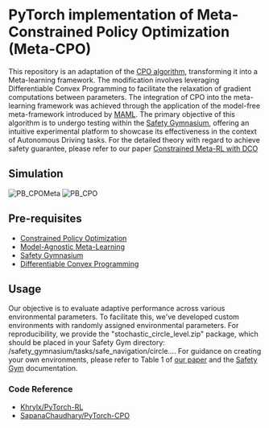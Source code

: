# PyTorch implementation of Meta-Constrained Policy Optimization (Meta-CPO)
This repository is an adaptation of the [CPO algorithm](https://proceedings.mlr.press/v70/achiam17a/achiam17a.pdf), transforming it into a Meta-learning framework. The modification involves leveraging Differentiable Convex Programming to facilitate the relaxation of gradient computations between parameters. The integration of CPO into the meta-learning framework was achieved through the application of the model-free meta-framework introduced by [MAML](https://proceedings.mlr.press/v70/finn17a/finn17a.pdf). The primary objective of this algorithm is to undergo testing within the [Safety Gymnasium](https://github.com/PKU-Alignment/safety-gymnasium), offering an intuitive experimental platform to showcase its effectiveness in the context of Autonomous Driving tasks. For the detailed theory with regard to achieve safety guarantee, please refer to our paper [Constrained Meta-RL with DCO](https://arxiv.org/pdf/2312.10230.pdf) 

## Simulation
![PB_CPOMeta](https://github.com/Mgineer117/Meta-CPO/assets/117319319/8bf5b6c7-1ba7-43d3-a880-ca61c13b7de1) ![PB_CPO](https://github.com/Mgineer117/Meta-CPO/assets/117319319/7d93614f-7f94-4f4e-a199-5cf4f1c1da88)


## Pre-requisites
- [Constrained Policy Optimization](https://proceedings.mlr.press/v70/achiam17a/achiam17a.pdf)
- [Model-Agnostic Meta-Learning](https://proceedings.mlr.press/v70/finn17a/finn17a.pdf)
- [Safety Gymnasium](https://github.com/PKU-Alignment/safety-gymnasium)
- [Differentiable Convex Programming](https://locuslab.github.io/2019-10-28-cvxpylayers/)


## Usage
Our objective is to evaluate adaptive performance across various environmental parameters. To facilitate this, we've developed custom environments with randomly assigned environmental parameters. For reproducibility, we provide the "stochastic_circle_level.zip" package, which should be placed in your Safety Gym directory: /safety_gymnasium/tasks/safe_navigation/circle.... For guidance on creating your own environments, please refer to Table 1 of [our paper](https://ojs.aaai.org/index.php/AAAI/article/view/30088/31916) and the [Safety Gym](https://safety-gymnasium.readthedocs.io/en/latest/components_of_environments/tasks/task_example.html) documentation.

### Code Reference
* [Khrylx/PyTorch-RL](https://github.com/Khrylx/PyTorch-RL)
* [SapanaChaudhary/PyTorch-CPO](https://github.com/SapanaChaudhary/PyTorch-CPO)


